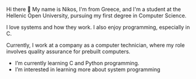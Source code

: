 Hi there 👋
My name is Nikos, I'm from Greece, and I'm a student at the Hellenic Open University, pursuing my first degree in Computer Science.

I love systems and how they work. I also enjoy programming, especially in C.

Currently, I work at a company as a computer technician, where my role involves quality assurance for prebuilt computers.

- I’m currently learning C and Python programming.
- I’m interested in learning more about system programming
